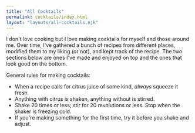 ```yaml
---
title: "All Cocktails"
permalink: cocktails/index.html
layout: "layouts/all-cocktails.njk"
---
```


I don't love cooking but I love making cocktails for myself and those around me. Over time, I've gathered a bunch of recipes from different places, modified them to my liking (or not), and kept track of the recipe. The two sections below are ones I've made and enjoyed on top and the ones that look good on the bottom. 

General rules for making cocktails:

- When a recipe calls for citrus juice of some kind, *always* squeeze it fresh.
- Anything with citrus is shaken, anything without is stirred.
- Shake 20 times or less; stir for 20 revolutions or less. Stop when the shaker is freezing cold.
- If you're making something for the first time, try it before you shake and adjust.
